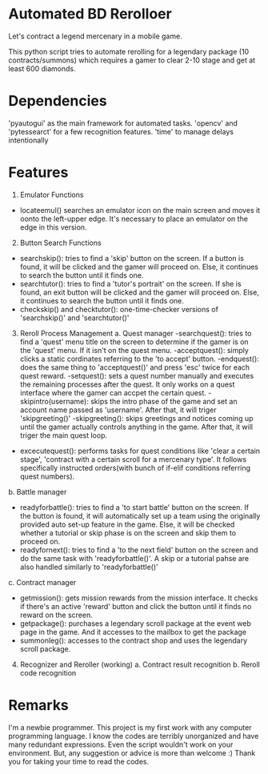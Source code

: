 # Automated BD Rerolloer
Let's contract a legend mercenary in a mobile game.

This python script tries to automate rerolling for a legendary package (10 contracts/summons) which requires a gamer to clear 2-10 stage and get at least 600 diamonds.

# Dependencies
'pyautogui' as the main framework for automated tasks.
'opencv' and 'pytessearct' for a few recognition features.
'time' to manage delays intentionally

# Features
1) Emulator Functions
- locateemul() searches an emulator icon on the main screen and moves it oonto the left-upper edge. It's necessary to place an emulator on the edge in this version.

2) Button Search Functions
- searchskip(): tries to find a 'skip' button on the screen. If a button is found, it will be clicked and the gamer will proceed on. Else, it continues to search the button until it finds one.
- searchtutor(): tries to find a 'tutor's portrait' on the screen. If she is found, an exit button will be clicked and the gamer will proceed on. Else, it continues to search the button until it finds one.
- checkskip() and checktutor(): one-time-checker versions of 'searchskip()' and 'searchtutor()'

3) Reroll Process Management
 a. Quest manager
 -searchquest(): tries to find a 'quest' menu title on the screen to determine if the gamer is on the 'quest' menu. If it isn't on the quest menu.
 -acceptquest(): simply clicks a static cordinates referring to the 'to accept' button.
 -endquest(): does the same thing to 'acceptquest()' and press 'esc' twice for each quest reward.
 -setquest(): sets a quest number manually and executes the remaining processes after the quest. It only works on a quest interface where the gamer can accpet the certain quest.
 -skipintro(username): skips the intro phase of the game and set an account name passed as 'username'. After that, it will triger 'skipgreeting()'
 -skipgreeting(): skips greetings and notices coming up until the gamer actually controls anything in the game. After that, it will triger the main quest loop.
 - excecutequest(): performs tasks for quest conditions like 'clear a certain stage', 'contract with a certain scroll for a mercenary type'. It follows specifically instructed orders(with bunch of if-elif conditions referring quest numbers). 
 
 b. Battle manager
 - readyforbattle(): tries to find a 'to start battle' button on the screen. If the button is found, it will automatically set up a team using the originally provided auto set-up feature in the game. Else, it will be checked whether a tutorial or skip phase is on the screen and skip them to proceed on.
 - readyfornext(): tries to find a 'to the next field' button on the screen and do the same task with 'readyforbattle()'. A skip or a tutorial pahse are also handled similarly to 'readyforbattle()'
 
 c. Contract manager
 - getmission(): gets mission rewards from the mission interface. It checks if there's an active 'reward' button and click the button until it finds no reward on the screen. 
 - getpackage(): purchases a legendary scroll package at the event web page in the game. And it accesses to the mailbox to get the package
 - summonleg(): accesses to the contract shop and uses the legendary scroll package.

4) Recognizer and Reroller (working)
 a. Contract result recognition
 b. Reroll code recognition

# Remarks
I'm a newbie programmer. This project is my first work with any computer programming language. I know the codes are terribly unorganized and have many redundant expressions. Even the script wouldn't work on your environment. But, any suggestion or advice is more than welcome :) Thank you for taking your time to read the codes.
